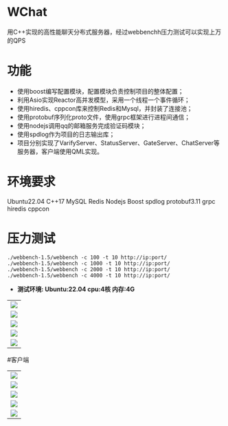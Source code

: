 # WChat
用C++实现的高性能聊天分布式服务器，经过webbenchh压力测试可以实现上万的QPS

# 功能
* 使用boost编写配置模块，配置模块负责控制项目的整体配置；
* 利用Asio实现Reactor高并发模型，采用一个线程一个事件循环；
* 使用hiredis、cppcon库来控制Redis和Mysql，并封装了连接池；
* 使用protobuf序列化proto文件，使用grpc框架进行进程间通信；
* 使用nodejs调用qq的邮箱服务完成验证码模块；
* 使用spdlog作为项目的日志输出库；
* 项目分别实现了VarifyServer、StatusServer、GateServer、ChatServer等服务器，客户端使用QML实现。

# 环境要求

Ubuntu22.04
C++17
MySQL
Redis
Nodejs
Boost
spdlog
protobuf3.11
grpc
hiredis
cppcon

# 压力测试

    ./webbench-1.5/webbench -c 100 -t 10 http://ip:port/
	./webbench-1.5/webbench -c 1000 -t 10 http://ip:port/
	./webbench-1.5/webbench -c 2000 -t 10 http://ip:port/
	./webbench-1.5/webbench -c 4000 -t 10 http://ip:port/

* **测试环境: Ubuntu:22.04 cpu:4核 内存:4G**

<table>
  <tbody>
    <tr>
      <td colspan="2" align="center">
        <img src="./res/Snipaste_2024-05-06_23-17-29.png" />
      </td>
    </tr>
    <tr>
      <td colspan="2" align="center">
        <img src="./res/Snipaste_2024-05-06_23-17-53.png" />
      </td>
    </tr>
    <tr>
      <td colspan="2" align="center">
        <img src="./res/Snipaste_2024-05-09_13-43-15.png" />
      </td>
    </tr>
    <tr>
      <td colspan="2" align="center">
        <img src="./res/Snipaste_2024-05-09_13-42-51.png" />
      </td>
    </tr>
    <tr>
      <td colspan="2" align="center">
        <img src="./res/Snipaste_2024-05-09_12-36-55.png" />
      </td>
    </tr>
  </tbody>
</table>

#客户端

<table>
  <tbody>
    <tr>
      <td colspan="2" align="center">
        <img src="./res/Snipaste_2024-07-31_22-33-50.png" />
      </td>
    </tr>
    <tr>
      <td colspan="2" align="center">
        <img src="./res/Snipaste_2024-07-31_22-34-06.png" />
      </td>
    </tr>
    <tr>
      <td colspan="2" align="center">
        <img src="./res/Snipaste_2024-07-31_22-34-16.png" />
      </td>
    </tr>
    <tr>
      <td colspan="2" align="center">
        <img src="./res/Snipaste_2024-07-31_22-41-23.png" />
      </td>
    </tr>
    <tr>
      <td colspan="2" align="center">
        <img src="./res/Snipaste_2024-08-01_00-06-10.png" />
      </td>
    </tr>
  </tbody>
</table>
